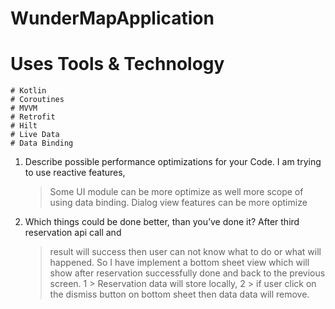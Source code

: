 # WunderMapApplication

# Uses Tools & Technology

    # Kotlin
    # Coroutines
    # MVVM
    # Retrofit
    # Hilt
    # Live Data
    # Data Binding

1. Describe possible performance optimizations for your Code. I am trying to use reactive features,
   > Some UI module can be more optimize as well more scope of using data binding. Dialog view features can be more optimize


2. Which things could be done better, than you’ve done it? After third reservation api call and
   > result will success then user can not know what to do or what will happened. So I have implement a bottom sheet view which will show after reservation successfully done and back to the previous screen. 1 > Reservation data will store locally, 2 > if user click on the dismiss button on bottom sheet then data data will remove.